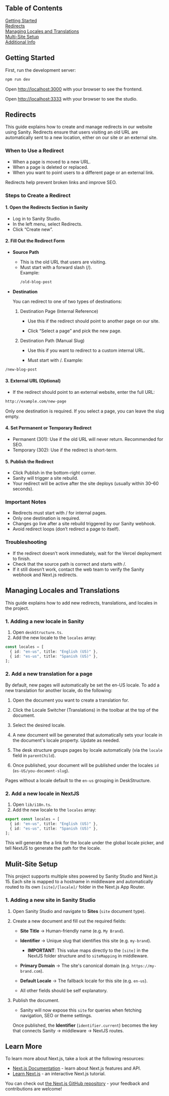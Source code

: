 ## Table of Contents

[Getting Started](#getting-started)  
[Redirects](#redirects)  
[Managing Locales and Translations](#managing-locales-and-translations)  
[Multi-Site Setup](#multi-site-setup)  
[Additional Info](#learn-more)

## Getting Started

First, run the development server:

```bash
npm run dev
```

Open [http://localhost:3000](http://localhost:3000) with your browser to see the frontend.

Open [http://localhost:3333](http://localhost:3333) with your browser to see the studio.

## Redirects

This guide explains how to create and manage redirects in our website using Sanity. Redirects ensure that users visiting an old URL are automatically sent to a new location, either on our site or an external site.

### When to Use a Redirect

- When a page is moved to a new URL.
- When a page is deleted or replaced.
- When you want to point users to a different page or an external link.

Redirects help prevent broken links and improve SEO.

### Steps to Create a Redirect

#### 1. **Open the Redirects Section in Sanity**

- Log in to Sanity Studio.
- In the left menu, select Redirects.
- Click “Create new”.

#### 2. **Fill Out the Redirect Form**

- **Source Path**

  - This is the old URL that users are visiting.
  - Must start with a forward slash (/).  
    Example:
    ```bash
    /old-blog-post
    ```

- **Destination**

  You can redirect to one of two types of destinations:

  1. Destination Page (Internal Reference)

     - Use this if the redirect should point to another page on our site.

     - Click “Select a page” and pick the new page.

  2. Destination Path (Manual Slug)

     - Use this if you want to redirect to a custom internal URL.

     - Must start with /. Example:

```bash
/new-blog-post
```

#### 3. External URL (Optional)

- If the redirect should point to an external website, enter the full URL:

```bash
http://example.com/new-page
```

Only one destination is required. If you select a page, you can leave the slug empty.

#### 4. **Set Permanent or Temporary Redirect**

- Permanent (301): Use if the old URL will never return. Recommended for SEO.
- Temporary (302): Use if the redirect is short-term.

#### 5. **Publish the Redirect**

- Click Publish in the bottom-right corner.
- Sanity will trigger a site rebuild.
- Your redirect will be active after the site deploys (usually within 30–60 seconds).

### Important Notes

- Redirects must start with / for internal pages.
- Only one destination is required.
- Changes go live after a site rebuild triggered by our Sanity webhook.
- Avoid redirect loops (don’t redirect a page to itself).

### Troubleshooting

- If the redirect doesn’t work immediately, wait for the Vercel deployment to finish.
- Check that the source path is correct and starts with /.
- If it still doesn’t work, contact the web team to verify the Sanity webhook and Next.js redirects.

## Managing Locales and Translations

This guide explains how to add new redirects, translations, and locales in the project.

### 1. Adding a new locale in Sanity

1. Open `deskStructure.ts`.
2. Add the new locale to the `locales` array:

```ts
const locales = [
  { id: "en-us", title: "English (US)" },
  { id: "es-us", title: "Spanish (US)" },
];
```

### 2. Add a new translation for a page

By default, new pages will automatically be set the en-US locale. To add a new translation for another locale, do the following:

1. Open the document you want to create a translation for.

2. Click the Locale Switcher (Translations) in the toolbar at the top of the document.

3. Select the desired locale.

4. A new document will be generated that automatically sets your locale in the document's locale property. Update as needed.

5. The desk structure groups pages by locale automatically (via the `locale` field in `parentChild`).

6. Once published, your document will be published under the locales `id` (`es-US/you-document-slug`).

Pages without a locale default to the `en-us` grouping in DeskStructure.

### 2. Add a new locale in NextJS

1. Open `lib/i18n.ts`.
2. Add the new locale to the `locales` array:

```ts
export const locales = [
  { id: "en-us", title: "English (US)" },
  { id: "es-us", title: "Spanish (US)" },
];
```

This will generate the a link for the locale under the global locale picker, and tell NextJS to generate the path for the locale.

## Mulit-Site Setup

This project supports multiple sites powered by Sanity Studio and Next.js 15. Each site is mapped to a hostname in middleware and automatically routed to its own `[site]/[locale]/` folder in the Next.js App Router.

### 1. Adding a new site in Sanity Studio

1. Open Sanity Studio and navigate to **Sites** (`site` document type).
2. Create a new document and fill out the required fields:

   - **Site Title** → Human-friendly name (e.g. `My Brand`).

   - **Identifier** → Unique slug that identifies this site (e.g. `my-brand`).

     - **IMPORTANT**: This value maps directly to the `[site]` in the NextJS folder structure and to `siteMapping` in middleware.

   - **Primary Domain** → The site's canonical domain (e.g. `https://my-brand.com`).
   - **Default Locale** → The fallback locale for this site (e.g. `en-us`).
   - All other fields should be self explanatory.

3. Publish the document.

   - Sanity will now expose this `site` for queries when fetching navigation, SEO or theme settings.

   Once published, the **Identifier** (`identifier.current`) becomes the key that connects Sanity → middleware → NextJS routes.

## Learn More

To learn more about Next.js, take a look at the following resources:

- [Next.js Documentation](https://nextjs.org/docs) - learn about Next.js features and API.
- [Learn Next.js](https://nextjs.org/learn) - an interactive Next.js tutorial.

You can check out [the Next.js GitHub repository](https://github.com/vercel/next.js) - your feedback and contributions are welcome!
